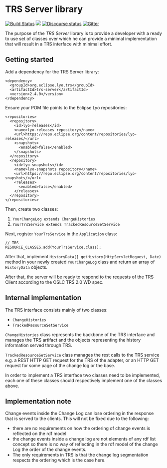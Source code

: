 # TRS Server library

[![Build Status](https://travis-ci.org/eclipse/lyo.trs-server.svg?branch=master)](https://travis-ci.org/eclipse/lyo.trs-server)
[![](https://img.shields.io/badge/javadoc-2.4.0-blue.svg)](https://download.eclipse.org/lyo/docs/trs-server/2.4.0/overview-summary.html)
[![Discourse status](https://img.shields.io/discourse/https/meta.discourse.org/status.svg)](https://forum.open-services.net/)
[![Gitter](https://img.shields.io/gitter/room/nwjs/nw.js.svg)](https://gitter.im/eclipse/lyo)

The purpose of the *TRS Server* library is to provide a developer with a ready
to use set of classes over which he can provide a minimal implementation that
will result in a TRS interface with minimal effort.

## Getting started

Add a dependency for the TRS Server library:

    <dependency>
      <groupId>org.eclipse.lyo.trs</groupId>
      <artifactId>trs-server</artifactId>
      <version>2.4.0</version>
    </dependency>
    
Ensure your POM file points to the Eclipse Lyo repositories:

    <repositories>
      <repository>
        <id>lyo-releases</id>
        <name>lyo-releases repository</name>
        <url>https://repo.eclipse.org/content/repositories/lyo-releases/</url>
        <snapshots>
          <enabled>false</enabled>
        </snapshots>
      </repository>
      <repository>
        <id>lyo-snapshots</id>
        <name>lyo-snapshots repository</name>
        <url>https://repo.eclipse.org/content/repositories/lyo-snapshots/</url>
        <releases>
          <enabled>false</enabled>
        </releases>
      </repository>
    </repositories>

Then, create two classes:

1. `YourChangeLog extends ChangeHistories`
1. `YourTrsService extends TrackedResourceSetService`

Next, register `YourTrsService` in the `Application` class:

    // TRS
    RESOURCE_CLASSES.add(YourTrsService.class);

After that, implement `HistoryData[] getHistory(HttpServletRequest, Date)` method in your newly created `YourChangeLog` class and return  an array of `HistoryData` objects.

After that, the server will be ready to respond to the requests of the TRS Client according to the OSLC TRS 2.0 WD spec.

## Internal implementation

The TRS interface consists mainly of two classes:

- `ChangeHistories`
- `TrackedResourceSetService`

`ChangeHistories` class represents the backbone of the TRS interface and
manages the TRS artifact and the objects representing the history information
served through TRS.

`TrackedResourceSetService` class manages the rest calls to the TRS service
e.g. a REST HTTP GET request for the TRS of the adapter, or an HTTP GET request
for some page of the change log or the base.

In order to implement a TRS interface two classes need to be implemented, each
one of these classes should respectively implement one of the classes above.

## Implementation note

Change events inside the Change Log can lose ordering in the response that is
served to the clients. This will not be fixed due to the following:

- there are no requirements on how the ordering of change events is reflected on the rdf model
- the change events inside a change log are not elements of any rdf list concept so there is no way of reflecting in the rdf model of the change Log the order of the change events.
- The only requirements in TRS is that the change log segmentation respects the ordering which is the case here.

